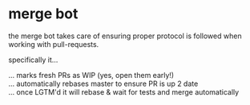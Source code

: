 # merge bot

the merge bot takes care of ensuring proper protocol is followed when working with
pull-requests.

specifically it…

… marks fresh PRs as WIP (yes, open them early!)  
… automatically rebases master to ensure PR is up 2 date  
… once LGTM'd it will rebase & wait for tests and merge automatically  
